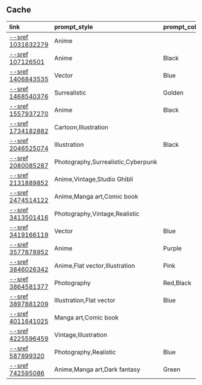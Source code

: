 ## Cache

|link|prompt_style|prompt_color|
|:-|:-|:-|
|[--sref 1031632279](https://midjourneysref.com/srefcodedetail/--sref%201031632279)|Anime||
|[--sref 107126501](https://midjourneysref.com/srefcodedetail/--sref%20107126501)|Anime|Black|
|[--sref 1406843535](https://midjourneysref.com/srefcodedetail/--sref%201406843535)|Vector|Blue|
|[--sref 1468540376](https://midjourneysref.com/srefcodedetail/--sref%201468540376)|Surrealistic|Golden|
|[--sref 1557937270](https://midjourneysref.com/srefcodedetail/--sref%201557937270)|Anime|Black|
|[--sref 1734182882](https://midjourneysref.com/srefcodedetail/--sref%201734182882)|Cartoon,Illustration||
|[--sref 2046525074](https://midjourneysref.com/srefcodedetail/--sref%202046525074)|Illustration|Black|
|[--sref 2080085287](https://midjourneysref.com/srefcodedetail/--sref%202080085287)|Photography,Surrealistic,Cyberpunk||
|[--sref 2131889852](https://midjourneysref.com/srefcodedetail/--sref%202131889852)|Anime,Vintage,Studio Ghibli||
|[--sref 2474514122](https://midjourneysref.com/srefcodedetail/--sref%202474514122)|Anime,Manga art,Comic book||
|[--sref 3413501416](https://midjourneysref.com/srefcodedetail/--sref%203413501416)|Photography,Vintage,Realistic||
|[--sref 3419166119](https://midjourneysref.com/srefcodedetail/--sref%203419166119)|Vector|Blue|
|[--sref 3577878952](https://midjourneysref.com/srefcodedetail/--sref%203577878952)|Anime|Purple|
|[--sref 3846026342](https://midjourneysref.com/srefcodedetail/--sref%203846026342)|Anime,Flat vector,Illustration|Pink|
|[--sref 3864581377](https://midjourneysref.com/srefcodedetail/--sref%203864581377)|Photography|Red,Black|
|[--sref 3897881209](https://midjourneysref.com/srefcodedetail/--sref%203897881209)|Illustration,Flat vector|Blue|
|[--sref 4011641025](https://midjourneysref.com/srefcodedetail/--sref%204011641025)|Manga art,Comic book||
|[--sref 4225596459](https://midjourneysref.com/srefcodedetail/--sref%204225596459)|Vintage,Illustration||
|[--sref 587899320](https://midjourneysref.com/srefcodedetail/--sref%20587899320)|Photography,Realistic|Blue|
|[--sref 742595086](https://midjourneysref.com/srefcodedetail/--sref%20742595086)|Anime,Manga art,Dark fantasy|Green|
